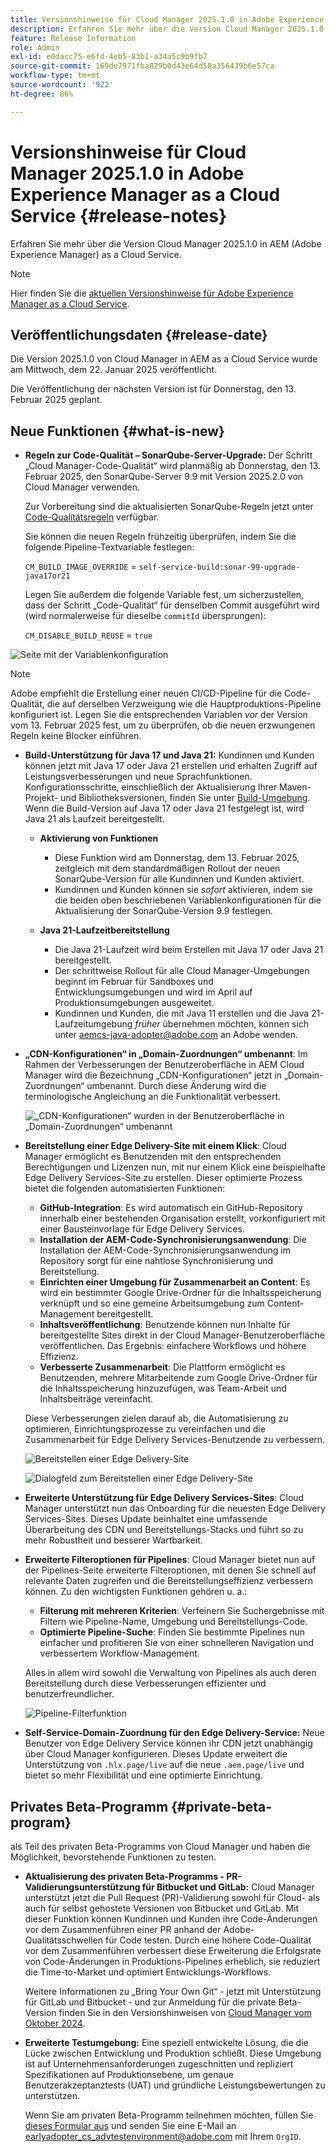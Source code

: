 ```yaml
---
title: Versionshinweise für Cloud Manager 2025.1.0 in Adobe Experience Manager as a Cloud Service
description: Erfahren Sie mehr über die Version Cloud Manager 2025.1.0 in AEM as a Cloud Service.
feature: Release Information
role: Admin
exl-id: e0dacc75-e6fd-4eb5-83b1-a34a5c9b9fb7
source-git-commit: 169de7971fba829b0d43e64d50a356439b6e57ca
workflow-type: tm+mt
source-wordcount: '922'
ht-degree: 86%

---
```


# Versionshinweise für Cloud Manager 2025.1.0 in Adobe Experience Manager as a Cloud Service {#release-notes}

<!-- https://wiki.corp.adobe.com/pages/viewpage.action?pageId=3389843928 -->

Erfahren Sie mehr über die Version Cloud Manager 2025.1.0 in AEM (Adobe Experience Manager) as a Cloud Service.

>[!NOTE]
>
>Hier finden Sie die [aktuellen Versionshinweise für Adobe Experience Manager as a Cloud Service](/help/release-notes/release-notes-cloud/release-notes-current.md).

## Veröffentlichungsdaten {#release-date}

Die Version 2025.1.0 von Cloud Manager in AEM as a Cloud Service wurde am Mittwoch, dem 22. Januar 2025 veröffentlicht.

Die Veröffentlichung der nächsten Version ist für Donnerstag, den 13. Februar 2025 geplant.


## Neue Funktionen {#what-is-new}

* **Regeln zur Code-Qualität – SonarQube-Server-Upgrade:** Der Schritt „Cloud Manager-Code-Qualität“ wird planmäßig ab Donnerstag, den 13. Februar 2025, den SonarQube-Server 9.9 mit Version 2025.2.0 von Cloud Manager verwenden.

  Zur Vorbereitung sind die aktualisierten SonarQube-Regeln jetzt unter [Code-Qualitätsregeln](/help/implementing/cloud-manager/code-quality-testing.md#understanding-code-quality-rules) verfügbar.

  Sie können die neuen Regeln frühzeitig überprüfen, indem Sie die folgende Pipeline-Textvariable festlegen:

  `CM_BUILD_IMAGE_OVERRIDE` = `self-service-build:sonar-99-upgrade-java17or21`

  Legen Sie außerdem die folgende Variable fest, um sicherzustellen, dass der Schritt „Code-Qualität“ für denselben Commit ausgeführt wird (wird normalerweise für dieselbe `commitId` übersprungen):

  `CM_DISABLE_BUILD_REUSE` = `true`

![Seite mit der Variablenkonfiguration](/help/implementing/cloud-manager/release-notes/assets/variables-config.png)

>[!NOTE]
>
>Adobe empfiehlt die Erstellung einer neuen CI/CD-Pipeline für die Code-Qualität, die auf derselben Verzweigung wie die Hauptproduktions-Pipeline konfiguriert ist. Legen Sie die entsprechenden Variablen *vor* der Version vom 13. Februar 2025 fest, um zu überprüfen, ob die neuen erzwungenen Regeln keine Blocker einführen.

* **Build-Unterstützung für Java 17 und Java 21:** Kundinnen und Kunden können jetzt mit Java 17 oder Java 21 erstellen und erhalten Zugriff auf Leistungsverbesserungen und neue Sprachfunktionen. Konfigurationsschritte, einschließlich der Aktualisierung Ihrer Maven-Projekt- und Bibliotheksversionen, finden Sie unter [Build-Umgebung](/help/implementing/cloud-manager/getting-access-to-aem-in-cloud/build-environment-details.md). Wenn die Build-Version auf Java 17 oder Java 21 festgelegt ist, wird Java 21 als Laufzeit bereitgestellt.

   * **Aktivierung von Funktionen**
      * Diese Funktion wird am Donnerstag, dem 13. Februar 2025, zeitgleich mit dem standardmäßigen Rollout der neuen SonarQube-Version für alle Kundinnen und Kunden aktiviert.
      * Kundinnen und Kunden können sie *sofort* aktivieren, indem sie die beiden oben beschriebenen Variablenkonfigurationen für die Aktualisierung der SonarQube-Version 9.9 festlegen.

   * **Java 21-Laufzeitbereitstellung**
      * Die Java 21-Laufzeit wird beim Erstellen mit Java 17 oder Java 21 bereitgestellt.
      * Der schrittweise Rollout für alle Cloud Manager-Umgebungen beginnt im Februar für Sandboxes und Entwicklungsumgebungen und wird im April auf Produktionsumgebungen ausgeweitet.
      * Kundinnen und Kunden, die mit Java 11 erstellen und die Java 21-Laufzeitumgebung *früher* übernehmen möchten, können sich unter [aemcs-java-adopter@adobe.com](mailto:aemcs-java-adopter@adobe.com) an Adobe wenden.

* **„CDN-Konfigurationen“ in „Domain-Zuordnungen“ umbenannt**: Im Rahmen der Verbesserungen der Benutzeroberfläche in AEM Cloud Manager wird die Bezeichnung „CDN-Konfigurationen“ jetzt in „Domain-Zuordnungen“ umbenannt. Durch diese Änderung wird die terminologische Angleichung an die Funktionalität verbessert. <!-- CMGR-64738 -->

  ![„CDN-Konfigurationen“ wurden in der Benutzeroberfläche in „Domain-Zuordnungen“ umbenannt](/help/implementing/cloud-manager/release-notes/assets/domain-mappings.png)

* **Bereitstellung einer Edge Delivery-Site mit einem Klick**: Cloud Manager ermöglicht es Benutzenden mit den entsprechenden Berechtigungen und Lizenzen nun, mit nur einem Klick eine beispielhafte Edge Delivery Services-Site zu erstellen. Dieser optimierte Prozess bietet die folgenden automatisierten Funktionen:

   * **GitHub-Integration**: Es wird automatisch ein GitHub-Repository innerhalb einer bestehenden Organisation erstellt, vorkonfiguriert mit einer Bausteinvorlage für Edge Delivery Services.
   * **Installation der AEM-Code-Synchronisierungsanwendung**: Die Installation der AEM-Code-Synchronisierungsanwendung im Repository sorgt für eine nahtlose Synchronisierung und Bereitstellung.
   * **Einrichten einer Umgebung für Zusammenarbeit an Content**: Es wird ein bestimmter Google Drive-Ordner für die Inhaltsspeicherung verknüpft und so eine gemeine Arbeitsumgebung zum Content-Management bereitgestellt.
   * **Inhaltsveröffentlichung**: Benutzende können nun Inhalte für bereitgestellte Sites direkt in der Cloud Manager-Benutzeroberfläche veröffentlichen. Das Ergebnis: einfachere Workflows und höhere Effizienz.
   * **Verbesserte Zusammenarbeit**: Die Plattform ermöglicht es Benutzenden, mehrere Mitarbeitende zum Google Drive-Ordner für die Inhaltsspeicherung hinzuzufügen, was Team-Arbeit und Inhaltsbeiträge vereinfacht.

  Diese Verbesserungen zielen darauf ab, die Automatisierung zu optimieren, Einrichtungsprozesse zu vereinfachen und die Zusammenarbeit für Edge Delivery Services-Benutzende zu verbessern. <!-- CMGR-59362 -->

  ![Bereitstellen einer Edge Delivery-Site](/help/implementing/cloud-manager/release-notes/assets/eds-one-click-60.png)

  ![Dialogfeld zum Bereitstellen einer Edge Delivery-Site](/help/implementing/cloud-manager/release-notes/assets/eds-provision-60.png)

* **Erweiterte Unterstützung für Edge Delivery Services-Sites**: Cloud Manager unterstützt nun das Onboarding für die neuesten Edge Delivery Services-Sites. Dieses Update beinhaltet eine umfassende Überarbeitung des CDN und Bereitstellungs-Stacks und führt so zu mehr Robustheit und besserer Wartbarkeit.

* **Erweiterte Filteroptionen für Pipelines**: Cloud Manager bietet nun auf der Pipelines-Seite erweiterte Filteroptionen, mit denen Sie schnell auf relevante Daten zugreifen und die Bereitstellungseffizienz verbessern können. Zu den wichtigsten Funktionen gehören u. a.:

   * **Filterung mit mehreren Kriterien**: Verfeinern Sie Suchergebnisse mit Filtern wie Pipeline-Name, Umgebung und Bereitstellungs-Code.
   * **Optimierte Pipeline-Suche**: Finden Sie bestimmte Pipelines nun einfacher und profitieren Sie von einer schnelleren Navigation und verbessertem Workflow-Management.

  Alles in allem wird sowohl die Verwaltung von Pipelines als auch deren Bereitstellung durch diese Verbesserungen effizienter und benutzerfreundlicher.

  ![Pipeline-Filterfunktion](/help/implementing/cloud-manager/release-notes/assets/pipeline-filters.png)

* **Self-Service-Domain-Zuordnung für den Edge Delivery-Service:** Neue Benutzer von Edge Delivery Service können ihr CDN jetzt unabhängig über Cloud Manager konfigurieren. Dieses Update erweitert die Unterstützung von `.hlx.page/live` auf die neue `.aem.page/live` und bietet so mehr Flexibilität und eine optimierte Einrichtung.

## Privates Beta-Programm {#private-beta-program}

als Teil des privaten Beta-Programms von Cloud Manager und haben die Möglichkeit, bevorstehende Funktionen zu testen.

* **Aktualisierung des privaten Beta-Programms - PR-Validierungsunterstützung für Bitbucket und GitLab:** Cloud Manager unterstützt jetzt die Pull Request (PR)-Validierung sowohl für Cloud- als auch für selbst gehostete Versionen von Bitbucket und GitLab. Mit dieser Funktion können Kundinnen und Kunden ihre Code-Änderungen vor dem Zusammenführen einer PR anhand der Adobe-Qualitätsschwellen für Code testen. Durch eine höhere Code-Qualität vor dem Zusammenführen verbessert diese Erweiterung die Erfolgsrate von Code-Änderungen in Produktions-Pipelines erheblich, sie reduziert die Time-to-Market und optimiert Entwicklungs-Workflows.

  Weitere Informationen zu „Bring Your Own Git“ - jetzt mit Unterstützung für GitLab und Bitbucket - und zur Anmeldung für die private Beta-Version finden Sie in den Versionshinweisen von [Cloud Manager vom Oktober 2024](/help/implementing/cloud-manager/release-notes/2024/2024-10-0.md##gitlab-bitbucket).

* **Erweiterte Testumgebung:** Eine speziell entwickelte Lösung, die die Lücke zwischen Entwicklung und Produktion schließt. Diese Umgebung ist auf Unternehmensanforderungen zugeschnitten und repliziert Spezifikationen auf Produktionsebene, um genaue Benutzerakzeptanztests (UAT) und gründliche Leistungsbewertungen zu unterstützen.

  Wenn Sie am privaten Beta-Programm teilnehmen möchten, füllen Sie [dieses Formular aus](https://nam04.safelinks.protection.outlook.com/?url=https%3A%2F%2Furldefense.com%2Fv3%2F__https%3A%2Fwww.feedbackprogram.adobe.com%2Fh%2Fs%2F6N425LYG1jQ1Nc0F20Zllt__%3B!!OgNkHJCYlf_CHg!fIp-QrZ9si3kcUIjRCniEzqAAa8FcU1iN34SGQFtlcQ36eUQXOZWbDHP7oZajqddgpuOMAVL5CQpkZ6ths76Qks8%24&data=05%7C02%7Cpanchapa%40adobe.com%7Cf81bcaa4b20544f1818b08dccd07c78c%7Cfa7b1b5a7b34438794aed2c178decee1%7C0%7C0%7C638610680502164019%7CUnknown%7CTWFpbGZsb3d8eyJWIjoiMC4wLjAwMDAiLCJQIjoiV2luMzIiLCJBTiI6Ik1haWwiLCJXVCI6Mn0%3D%7C0%7C%7C%7C&sdata=aGo6zz2ldPrta4lpvo3CLNENR5ghHDDCPbG1adUaNZQ%3D&reserved=0) und senden Sie eine E-Mail an [earlyadopter_cs_advtestenvironment@adobe.com](mailto:earlyadopter_cs_advtestenvironment@adobe.com) mit Ihrem `OrgID`.



<!-- ## Bug fixes -->




<!-- ## Known issues {#known-issues} -->
